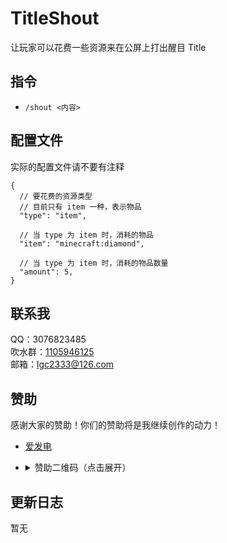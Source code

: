 <!-- markdownlint-disable MD033 -->

# TitleShout

让玩家可以花费一些资源来在公屏上打出醒目 Title

## 指令

- `/shout <内容>`

## 配置文件

实际的配置文件请不要有注释

```jsonc
{
  // 要花费的资源类型
  // 目前只有 item 一种，表示物品
  "type": "item",

  // 当 type 为 item 时，消耗的物品
  "item": "minecraft:diamond",

  // 当 type 为 item 时，消耗的物品数量
  "amount": 5,
}
```

## 联系我

QQ：3076823485  
吹水群：[1105946125](https://jq.qq.com/?_wv=1027&k=Z3n1MpEp)  
邮箱：<lgc2333@126.com>

## 赞助

感谢大家的赞助！你们的赞助将是我继续创作的动力！

- [爱发电](https://afdian.net/@lgc2333)
- <details>
    <summary>赞助二维码（点击展开）</summary>

  ![讨饭](https://raw.githubusercontent.com/lgc2333/ShigureBotMenu/master/src/imgs/sponsor.png)

  </details>

## 更新日志

暂无
